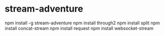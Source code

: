 # stream-adventure
npm install -g stream-adventure
npm install through2
npm install split
npm install concat-stream
npm install request
npm install websocket-stream
